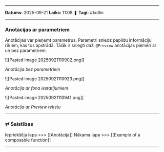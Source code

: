 ___

**Datums:** 2025-09-21
**Laiks:** 11:08
❚ **Tagi:** #kotlin 

---
### Anotācijas ar parametriem

Anotācijas var pieņemt parametrus. Parametri sniedz papildu informāciju rīkiem, kas tos apstrādā. Tālāk ir sniegti daži `@Preview` anotācijas piemēri ar un bez parametriem.

![[Pasted image 20250921110902.png]]

*Anotācija bez parametriem*

![[Pasted image 20250921110923.png]]

*Anotācija ar fona iestatījumiem*

![[Pasted image 20250921110941.png]]

*Anotācija ar Preview tekstu*

---
### ⇄ Saistības

Iepriekšēja lapa >>> [[Anotācija]]
Nākama lapa >>> [[Example of a composable function]]

---